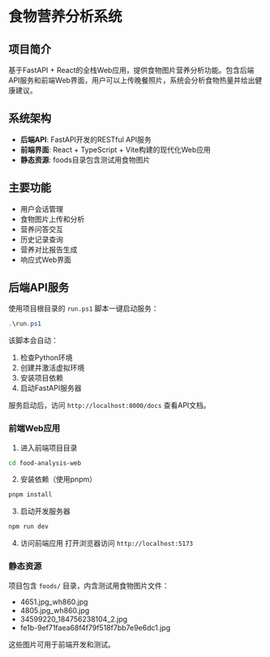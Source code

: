 # 食物营养分析系统

## 项目简介
基于FastAPI + React的全栈Web应用，提供食物图片营养分析功能。包含后端API服务和前端Web界面，用户可以上传晚餐照片，系统会分析食物热量并给出健康建议。

## 系统架构
- **后端API**: FastAPI开发的RESTful API服务
- **前端界面**: React + TypeScript + Vite构建的现代化Web应用
- **静态资源**: foods目录包含测试用食物图片

## 主要功能
- 用户会话管理
- 食物图片上传和分析
- 营养问答交互
- 历史记录查询
- 营养对比报告生成
- 响应式Web界面

## 后端API服务
使用项目根目录的 `run.ps1` 脚本一键启动服务：
```powershell
.\run.ps1
```

该脚本会自动：
1. 检查Python环境
2. 创建并激活虚拟环境
3. 安装项目依赖
4. 启动FastAPI服务器

服务启动后，访问 `http://localhost:8000/docs` 查看API文档。

### 前端Web应用
1. 进入前端项目目录
```bash
cd food-analysis-web
```

2. 安装依赖（使用pnpm）
```bash
pnpm install
```

3. 启动开发服务器
```bash
npm run dev
```

4. 访问前端应用
打开浏览器访问 `http://localhost:5173`

### 静态资源
项目包含 `foods/` 目录，内含测试用食物图片文件：
- 4651.jpg_wh860.jpg
- 4805.jpg_wh860.jpg  
- 34599220_184756238104_2.jpg
- fe1b-9ef71faea68f4f79f518f7bb7e9e6dc1.jpg

这些图片可用于前端开发和测试。
